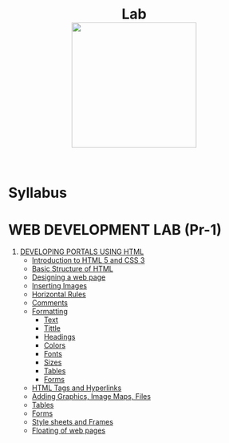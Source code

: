 <h1 align="center">
<br>
  Lab
<br>
<img src="https://github.com/basu021/lab/blob/main/elements/logo.svg" height="250" align="center" />
<br>
<img src="https://img.shields.io/github/last-commit/basu021/lab" alt="">
<img src="https://img.shields.io/github/contributors/basu021/lab" alt="">
<img src="https://img.shields.io/github/stars/basu021?style=social" alt="">
<img src="https://img.shields.io/github/repo-size/basu021/lab" alt="">
<img src="https://img.shields.io/github/languages/code-size/basu021/lab?style=flat-square" alt="">
<img src="https://img.shields.io/github/directory-file-count/basu021/lab?style=flat-square" alt="">
<img src="https://img.shields.io/tokei/lines/github/basu021/lab?style=flat-square" alt="">
<img src="https://img.shields.io/github/issues-pr/basu021/lab?style=flat-square" alt="">
<img src="https://img.shields.io/github/issues/basu021/lab?style=flat-square" alt="">
<img src="https://img.shields.io/github/license/basu021/lab?style=flat-square" alt="">
<br>

</h1>

# Syllabus

<h1>WEB DEVELOPMENT LAB (Pr-1)</h1>
        <ol>
            <li>
                <a href="#">DEVELOPING PORTALS USING HTML</a>
                <ul>
                    <li><a href="#">Introduction to HTML 5 and CSS 3</a></li>
                    <li><a href="#">Basic Structure of HTML</a></li>
                    <li><a href="#">Designing a web page</a></li>
                    <li><a href="#">Inserting Images</a></li>
                    <li><a href="#">Horizontal Rules</a></li>
                    <li><a href="#">Comments</a></li>
                    <li><a href="#">Formatting
                        <ul>
                            <li><a href="#">Text</a></li>
                            <li><a href="#">Tittle</a></li>
                            <li><a href="#">Headings</a></li>
                            <li><a href="#">Colors</a></li>
                            <li><a href="#">Fonts</a></li>
                            <li><a href="#">Sizes</a></li>
                            <li><a href="#">Tables</a></li>
                            <li><a href="#">Forms</a></li>
                        </ul>
                    </a></li>
                    <li><a href="#">HTML Tags and Hyperlinks</a></li>
                    <li><a href="#">Adding Graphics, Image Maps, Files</a></li>
                    <li><a href="#">Tables</a></li>
                    <li><a href="#">Forms</a></li>
                    <li><a href="#">Style sheets and Frames</a></li>
                    <li><a href="#">Floating of web pages</a></li>
                </ul>
            </li>
        </ol>
